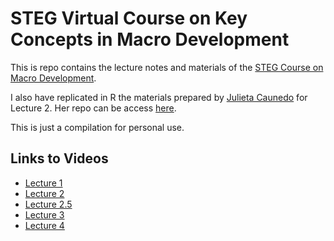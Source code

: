 # STEG Virtual Course on Key Concepts in Macro Development

This is repo contains the lecture notes and materials of the [STEG Course on Macro Development](https://steg.cepr.org/events/stegvirtualcourse2021).

I also have replicated in R the materials prepared by [Julieta Caunedo](https://www.julietacaunedo.com/) for Lecture 2. Her repo can be access [here](https://github.com/julicaunedo/STEG_Lecture2).

This is just a compilation for personal use.

## Links to Videos

- [Lecture 1](https://www.youtube.com/watch?v=rY6GZ8065xM)
- [Lecture 2](https://www.youtube.com/watch?v=lG-DvqsxVfg)
- [Lecture 2.5](https://www.youtube.com/watch?v=8PCada1BR1I)
- [Lecture 3](https://www.youtube.com/watch?v=4h0WPL7LASg)
- [Lecture 4](https://www.youtube.com/watch?v=X94dnN2DBI0)
